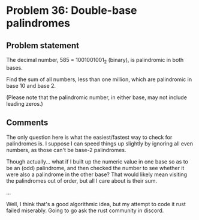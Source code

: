 # Problem 36: Double-base palindromes

## Problem statement

<p>The decimal number, 585 = 1001001001<sub>2</sub> (binary), is palindromic in both bases.</p>
<p>Find the sum of all numbers, less than one million, which are palindromic in base 10 and base 2.</p>
<p class="info">(Please note that the palindromic number, in either base, may not include leading zeros.)</p>

## Comments

The only question here is what the easiest/fastest way to check for
palindromes is. I suppose I can speed things up slightly by ignoring
all even numbers, as those can't be base-2 palindromes.

Though actually... what if I built up the numeric value in one base so
as to be an (odd) palindrome, and then checked the number to see
whether it were also a palindrome in the other base? That would likely
mean visiting the palindromes out of order, but all I care about is
their sum.

...

Well, I think that's a good algorithmic idea, but my attempt to code it
rust failed miserably. Going to go ask the rust community in discord.
